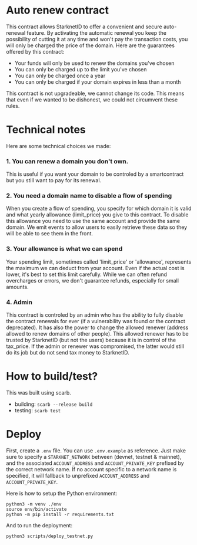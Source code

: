 # Auto renew contract

This contract allows StarknetID to offer a convenient and secure auto-renewal feature. By activating the automatic renewal you keep the possibility of cutting it at any time and won't pay the transaction costs, you will only be charged the price of the domain.
Here are the guarantees offered by this contract:

- Your funds will only be used to renew the domains you've chosen
- You can only be charged up to the limit you've chosen
- You can only be charged once a year
- You can only be charged if your domain expires in less than a month

This contract is not upgradeable, we cannot change its code. This means that even if we wanted to be dishonest, we could not circumvent these rules.

# Technical notes

Here are some technical choices we made:

### 1. You can renew a domain you don't own.
This is useful if you want your domain to be controled by a smartcontract but you still want to pay for its renewal.

### 2. You need a domain name to disable a flow of spending
When you create a flow of spending, you specify for which domain it is valid and what yearly allowance (limit_price) you give to this contract. To disable this allowance you need to use the same account and provide the same domain. We emit events to allow users to easily retrieve these data so they will be able to see them in the front.

### 3. Your allowance is what we can spend
Your spending limit, sometimes called 'limit_price' or 'allowance', represents the maximum we can deduct from your account. Even if the actual cost is lower, it's best to set this limit carefully. While we can often refund overcharges or errors, we don't guarantee refunds, especially for small amounts.

### 4. Admin
This contract is controled by an admin who has the ability to fully disable the contract renewals for ever (if a vulnerability was found or the contract deprecated). It has also the power to change the allowed renewer (address allowed to renew domains of other people). This allowed renewer has to be trusted by StarknetID (but not the users) because it is in control of the tax_price. If the admin or renewer was compromised, the latter would still do its job but do not send tax money to StarknetID.

# How to build/test?

This was built using scarb.

- building: `scarb --release build`
- testing: `scarb test`

# Deploy

First, create a `.env` file. You can use `.env.example` as reference. Just make sure to specify a `STARKNET_NETWORK` between (devnet, testnet & mainnet), and the associated `ACCOUNT_ADDRESS` and `ACCOUNT_PRIVATE_KEY` prefixed by the correct network name. If no account specific to a network name is specified, it will fallback to unprefixed `ACCOUNT_ADDRESS` and `ACCOUNT_PRIVATE_KEY`.

Here is how to setup the Python environment:

```
python3 -m venv ./env
source env/bin/activate
python -m pip install -r requirements.txt
```

And to run the deployment:

```
python3 scripts/deploy_testnet.py
```
